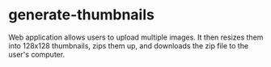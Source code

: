 # generate-thumbnails
Web application allows users to upload multiple images. It then resizes them into 128x128 thumbnails, zips them up, and downloads the zip file to the user's computer.
